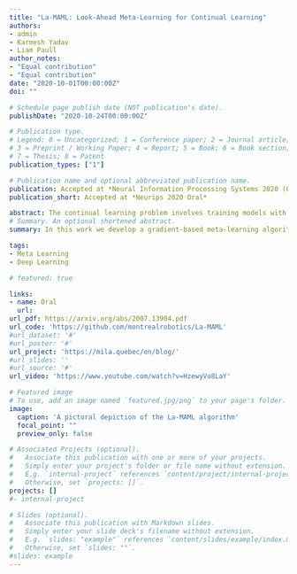 ```yaml
---
title: "La-MAML: Look-Ahead Meta-Learning for Continual Learning"
authors:
- admin
- Karmesh Yadav
- Liam Paull
author_notes:
- "Equal contribution"
- "Equal contribution"
date: "2020-10-01T00:00:00Z"
doi: ""

# Schedule page publish date (NOT publication's date).
publishDate: "2020-10-24T00:00:00Z"

# Publication type.
# Legend: 0 = Uncategorized; 1 = Conference paper; 2 = Journal article;
# 3 = Preprint / Working Paper; 4 = Report; 5 = Book; 6 = Book section;
# 7 = Thesis; 8 = Patent
publication_types: ["1"]

# Publication name and optional abbreviated publication name.
publication: Accepted at *Neural Information Processing Systems 2020 (Oral)*
publication_short: Accepted at *Neurips 2020 Oral*

abstract: The continual learning problem involves training models with limited capacity to perform well on a set of an unknown number of sequentially arriving tasks. While meta-learning shows great potential for reducing interference between old and new tasks, the current training procedures tend to be either slow or offline, and sensitive to many hyper-parameters. In this work, we propose Look-ahead MAML (La-MAML), a fast optimisation-based meta-learning algorithm for online-continual learning, aided by a small episodic memory. Our proposed modulation of per-parameter learning rates in our meta-learning update allows us to draw connections to prior work on hypergradients and meta-descent. This provides a more flexible and efficient way to mitigate catastrophic forgetting compared to conventional prior-based methods.La-MAML achieves performance superior to other replay-based, prior-based and meta-learning based approaches for continual learning on real-world visual classification benchmarks.
# Summary. An optional shortened abstract.
summary: In this work we develop a gradient-based meta-learning algorithm for efficient, online continual learning, that is robust and scalable to real-world visual benchmarks.

tags:
- Meta Learning
- Deep Learning

# featured: true

links:
- name: Oral
  url: 
url_pdf: https://arxiv.org/abs/2007.13904.pdf
url_code: 'https://github.com/montrealrobotics/La-MAML'
#url_dataset: '#'
#url_poster: '#'
url_project: 'https://mila.quebec/en/blog/'
#url_slides: ''
#url_source: '#'
url_video: 'https://www.youtube.com/watch?v=HzewyVu8LaY'

# Featured image
# To use, add an image named `featured.jpg/png` to your page's folder. 
image:
  caption: 'A pictoral depiction of the La-MAML algorithm'
  focal_point: ""
  preview_only: false

# Associated Projects (optional).
#   Associate this publication with one or more of your projects.
#   Simply enter your project's folder or file name without extension.
#   E.g. `internal-project` references `content/project/internal-project/index.md`.
#   Otherwise, set `projects: []`.
projects: []
#- internal-project

# Slides (optional).
#   Associate this publication with Markdown slides.
#   Simply enter your slide deck's filename without extension.
#   E.g. `slides: "example"` references `content/slides/example/index.md`.
#   Otherwise, set `slides: ""`.
#slides: example
---
```


